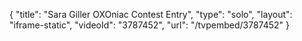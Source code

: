 {
    "title": "Sara Giller OXOniac Contest Entry",
    "type": "solo",
    "layout": "iframe-static",
    "videoId": "3787452",
    "url": "\/tvpembed\/3787452"
}